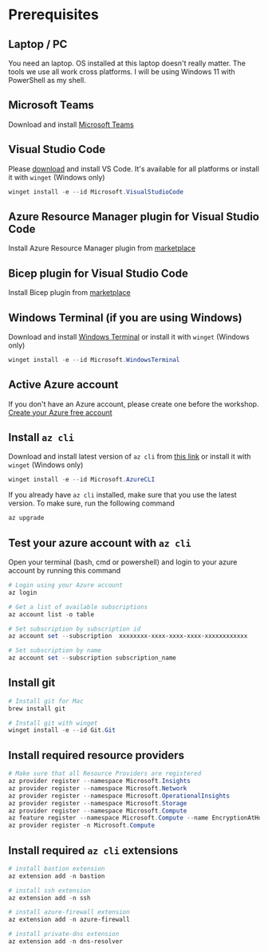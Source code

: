 # Prerequisites

## Laptop / PC

You need an laptop. OS installed at this laptop doesn't really matter. The tools we use all work cross platforms. I will be using Windows 11 with PowerShell as my shell.

## Microsoft Teams

Download and install [Microsoft Teams](https://products.office.com/en-US/microsoft-teams/group-chat-software)

## Visual Studio Code

Please [download](https://code.visualstudio.com/download) and install VS Code. It's available for all platforms or install it with `winget` (Windows only)

```powershell
winget install -e --id Microsoft.VisualStudioCode
```

## Azure Resource Manager plugin for Visual Studio Code

Install Azure Resource Manager plugin from [marketplace](https://marketplace.visualstudio.com/items?itemName=msazurermtools.azurerm-vscode-tools)

## Bicep plugin for Visual Studio Code

Install Bicep plugin from [marketplace](https://marketplace.visualstudio.com/items?itemName=ms-azuretools.vscode-bicep) 

## Windows Terminal (if you are using Windows)

Download and install [Windows Terminal](https://www.microsoft.com/en-us/p/windows-terminal/9n0dx20hk701?activetab=pivot:overviewtab&atc=true) or install it with `winget` (Windows only)

```powershell
winget install -e --id Microsoft.WindowsTerminal
```

## Active Azure account

If you don't have an Azure account, please create one before the workshop.
[Create your Azure free account](https://azure.microsoft.com/en-us/free/?WT.mc_id=AZ-MVP-5003837)

## Install `az cli`

Download and install latest version of `az cli` from [this link](https://docs.microsoft.com/en-us/cli/azure/install-azure-cli?view=azure-cli-latest&WT.mc_id=AZ-MVP-5003837) or install it with `winget` (Windows only)

```powershell
winget install -e --id Microsoft.AzureCLI
```

If you already have `az cli` installed, make sure that you use the latest version. To make sure, run the following command

```powershell
az upgrade
```

## Test your azure account with `az cli`

Open your terminal (bash, cmd or powershell) and login to your azure account by running this command

```powershell
# Login using your Azure account
az login

# Get a list of available subscriptions
az account list -o table

# Set subscription by subscription id
az account set --subscription  xxxxxxxx-xxxx-xxxx-xxxx-xxxxxxxxxxxx

# Set subscription by name
az account set --subscription subscription_name
```

## Install git

```powershell
# Install git for Mac
brew install git

# Install git with winget
winget install -e --id Git.Git
```

## Install required resource providers

```powershell
# Make sure that all Resource Providers are registered
az provider register --namespace Microsoft.Insights
az provider register --namespace Microsoft.Network
az provider register --namespace Microsoft.OperationalInsights
az provider register --namespace Microsoft.Storage
az provider register --namespace Microsoft.Compute
az feature register --namespace Microsoft.Compute --name EncryptionAtHost
az provider register -n Microsoft.Compute
```

## Install required `az cli` extensions

```powershell
# install bastion extension
az extension add -n bastion

# install ssh extension
az extension add -n ssh

# install azure-firewall extension
az extension add -n azure-firewall

# install private-dns extension
az extension add -n dns-resolver

```
